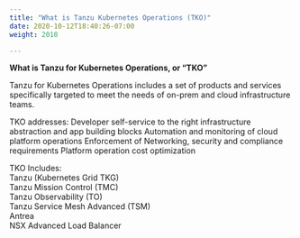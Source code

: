 ```yaml
---
title: "What is Tanzu Kubernetes Operations (TKO)"
date: 2020-10-12T18:40:26-07:00
weight: 2010

---
```


**What is Tanzu for Kubernetes Operations, or “TKO”**

Tanzu for Kubernetes Operations includes a set of products and services specifically targeted to meet the needs of on-prem and cloud infrastructure teams.   

TKO addresses:
Developer self-service to the right infrastructure abstraction and app building blocks
Automation and monitoring of cloud platform operations
Enforcement of Networking, security and compliance requirements
Platform operation cost optimization

TKO Includes:  
Tanzu (Kubernetes Grid TKG)  
Tanzu Mission Control (TMC)  
Tanzu Observability (TO)  
Tanzu Service Mesh Advanced (TSM)  
Antrea   
NSX Advanced Load Balancer



